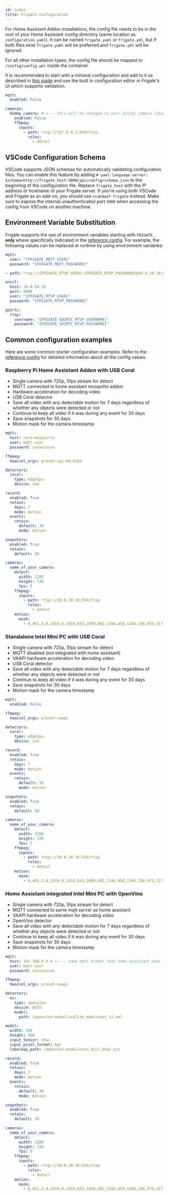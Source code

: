 ```yaml
---
id: index
title: Frigate Configuration
---
```


For Home Assistant Addon installations, the config file needs to be in the root of your Home Assistant config directory (same location as `configuration.yaml`). It can be named `frigate.yaml` or `frigate.yml`, but if both files exist `frigate.yaml` will be preferred and `frigate.yml` will be ignored.

For all other installation types, the config file should be mapped to `/config/config.yml` inside the container.

It is recommended to start with a minimal configuration and add to it as described in [this guide](../guides/getting_started.md) and use the built in configuration editor in Frigate's UI which supports validation.

```yaml
mqtt:
  enabled: False

cameras:
  dummy_camera: # <--- this will be changed to your actual camera later
    enabled: False
    ffmpeg:
      inputs:
        - path: rtsp://127.0.0.1:554/rtsp
          roles:
            - detect
```

## VSCode Configuration Schema

VSCode supports JSON schemas for automatically validating configuration files. You can enable this feature by adding `# yaml-language-server: $schema=http://frigate_host:5000/api/config/schema.json` to the beginning of the configuration file. Replace `frigate_host` with the IP address or hostname of your Frigate server. If you're using both VSCode and Frigate as an add-on, you should use `ccab4aaf-frigate` instead. Make sure to expose the internal unauthenticated port `5000` when accessing the config from VSCode on another machine.

## Environment Variable Substitution

Frigate supports the use of environment variables starting with `FRIGATE_` **only** where specifically indicated in the [reference config](./reference.md). For example, the following values can be replaced at runtime by using environment variables:

```yaml
mqtt:
  user: "{FRIGATE_MQTT_USER}"
  password: "{FRIGATE_MQTT_PASSWORD}"
```

```yaml
- path: rtsp://{FRIGATE_RTSP_USER}:{FRIGATE_RTSP_PASSWORD}@10.0.10.10:8554/unicast
```

```yaml
onvif:
  host: 10.0.10.10
  port: 8000
  user: "{FRIGATE_RTSP_USER}"
  password: "{FRIGATE_RTSP_PASSWORD}"
```

```yaml
go2rtc:
  rtsp:
    username: "{FRIGATE_GO2RTC_RTSP_USERNAME}"
    password: "{FRIGATE_GO2RTC_RTSP_PASSWORD}"
```

## Common configuration examples

Here are some common starter configuration examples. Refer to the [reference config](./reference.md) for detailed information about all the config values.

### Raspberry Pi Home Assistant Addon with USB Coral

- Single camera with 720p, 5fps stream for detect
- MQTT connected to home assistant mosquitto addon
- Hardware acceleration for decoding video
- USB Coral detector
- Save all video with any detectable motion for 7 days regardless of whether any objects were detected or not
- Continue to keep all video if it was during any event for 30 days
- Save snapshots for 30 days
- Motion mask for the camera timestamp

```yaml
mqtt:
  host: core-mosquitto
  user: mqtt-user
  password: xxxxxxxxxx

ffmpeg:
  hwaccel_args: preset-rpi-64-h264

detectors:
  coral:
    type: edgetpu
    device: usb

record:
  enabled: True
  retain:
    days: 7
    mode: motion
  events:
    retain:
      default: 30
      mode: motion

snapshots:
  enabled: True
  retain:
    default: 30

cameras:
  name_of_your_camera:
    detect:
      width: 1280
      height: 720
      fps: 5
    ffmpeg:
      inputs:
        - path: rtsp://10.0.10.10:554/rtsp
          roles:
            - detect
    motion:
      mask:
        - 0,461,3,0,1919,0,1919,843,1699,492,1344,458,1346,336,973,317,869,375,866,432
```

### Standalone Intel Mini PC with USB Coral

- Single camera with 720p, 5fps stream for detect
- MQTT disabled (not integrated with home assistant)
- VAAPI hardware acceleration for decoding video
- USB Coral detector
- Save all video with any detectable motion for 7 days regardless of whether any objects were detected or not
- Continue to keep all video if it was during any event for 30 days
- Save snapshots for 30 days
- Motion mask for the camera timestamp

```yaml
mqtt:
  enabled: False

ffmpeg:
  hwaccel_args: preset-vaapi

detectors:
  coral:
    type: edgetpu
    device: usb

record:
  enabled: True
  retain:
    days: 7
    mode: motion
  events:
    retain:
      default: 30
      mode: motion

snapshots:
  enabled: True
  retain:
    default: 30

cameras:
  name_of_your_camera:
    detect:
      width: 1280
      height: 720
      fps: 5
    ffmpeg:
      inputs:
        - path: rtsp://10.0.10.10:554/rtsp
          roles:
            - detect
    motion:
      mask:
        - 0,461,3,0,1919,0,1919,843,1699,492,1344,458,1346,336,973,317,869,375,866,432
```

### Home Assistant integrated Intel Mini PC with OpenVino

- Single camera with 720p, 5fps stream for detect
- MQTT connected to same mqtt server as home assistant
- VAAPI hardware acceleration for decoding video
- OpenVino detector
- Save all video with any detectable motion for 7 days regardless of whether any objects were detected or not
- Continue to keep all video if it was during any event for 30 days
- Save snapshots for 30 days
- Motion mask for the camera timestamp

```yaml
mqtt:
  host: 192.168.X.X # <---- same mqtt broker that home assistant uses
  user: mqtt-user
  password: xxxxxxxxxx

ffmpeg:
  hwaccel_args: preset-vaapi

detectors:
  ov:
    type: openvino
    device: AUTO
    model:
      path: /openvino-model/ssdlite_mobilenet_v2.xml

model:
  width: 300
  height: 300
  input_tensor: nhwc
  input_pixel_format: bgr
  labelmap_path: /openvino-model/coco_91cl_bkgr.txt

record:
  enabled: True
  retain:
    days: 7
    mode: motion
  events:
    retain:
      default: 30
      mode: motion

snapshots:
  enabled: True
  retain:
    default: 30

cameras:
  name_of_your_camera:
    detect:
      width: 1280
      height: 720
      fps: 5
    ffmpeg:
      inputs:
        - path: rtsp://10.0.10.10:554/rtsp
          roles:
            - detect
    motion:
      mask:
        - 0,461,3,0,1919,0,1919,843,1699,492,1344,458,1346,336,973,317,869,375,866,432
```
